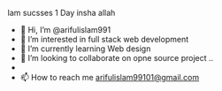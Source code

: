 Iam sucsses 1 Day insha allah
- 👋 Hi, I’m @arifulislam991
- 👀 I’m interested in full stack web development
- 🌱 I’m currently learning Web design 
- 💞️ I’m looking to collaborate on opne source project   ..
- 
- 📫 How to reach me arifulislam99101@gmail.com 

<!---
arifulislam991/arifulislam991 is a ✨ special ✨ repository because its `README.md` (this file) appears on your GitHub profile.
You can click the Preview link to take a look at your changes.
--->
